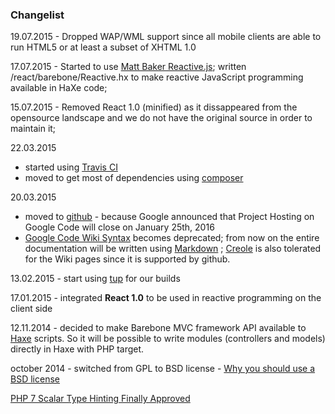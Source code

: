
### Changelist ###

19.07.2015 - Dropped WAP/WML support since all mobile clients are able to run HTML5 or at least a subset of XHTML 1.0

17.07.2015 - Started to use [Matt Baker Reactive.js](https://github.com/mattbaker/Reactive.js); written /react/barebone/Reactive.hx to make reactive JavaScript programming available in HaXe code;

15.07.2015 - Removed React 1.0 (minified) as it dissappeared from the opensource landscape and we do not have the original source in order to maintain it;

22.03.2015
  - started using [Travis CI](https://travis-ci.org)
  - moved to get most of dependencies using [composer](https://getcomposer.org/)

20.03.2015 
  - moved to [github](https://github.com/) - because Google announced that Project Hosting on Google Code will close on January 25th, 2016
  - [Google Code Wiki Syntax](https://code.google.com/p/support/wiki/WikiSyntax) becomes deprecated; from now on the entire documentation will be written using [Markdown](https://help.github.com/articles/markdown-basics/) ; [Creole](http://en.wikipedia.org/wiki/Creole_%28markup%29) is also tolerated for the Wiki pages since it is supported by github.

13.02.2015 - start using [tup](http://gittup.org/tup/) for our builds

17.01.2015 - integrated **React 1.0** to be used in reactive programming on the client side

12.11.2014 - decided to make Barebone MVC framework API available to [Haxe](http://haxe.org/) scripts. So it will be possible to write modules (controllers and models) directly in Haxe with PHP target.

october 2014 - switched from GPL to BSD license - [Why you should use a BSD license](https://www.freebsd.org/doc/en/articles/bsdl-gpl/article.html)

[PHP 7 Scalar Type Hinting Finally Approved](http://www.phpclasses.org/blog/post/269-PHP-7-Scalar-Type-Hinting-Finally-Approved.html)
